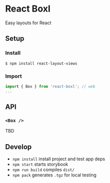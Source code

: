 # React Boxl

Easy layouts for React

## Setup

### Install
```shell
$ npm install react-layout-views
```

### Import
```jsx
import { Box } from 'react-boxl'; // web
...
```

## API

### `<Box />`

TBD

## Develop

- `npm install` install project and test app deps
- `npm start` starts storybook
- `npm run build` compiles `dist/`
- `npm pack` generates `.tgz` for local testing
